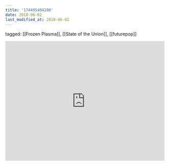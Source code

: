 ```yaml
---
title: '174495404200'
date: 2018-06-02
last_modified_at: 2018-06-02
---
```

tagged: [[Frozen Plasma]], [[State of the Union]], [[futurepop]]
<iframe allow="accelerometer; autoplay; clipboard-write; encrypted-media; gyroscope; picture-in-picture" allowfullscreen="" frameborder="0" height="375" id="youtube_iframe" src="https://www.youtube.com/embed/71oP422GTAU?feature=oembed&amp;enablejsapi=1&amp;origin=https://safe.txmblr.com&amp;wmode=opaque" width="500"></iframe>